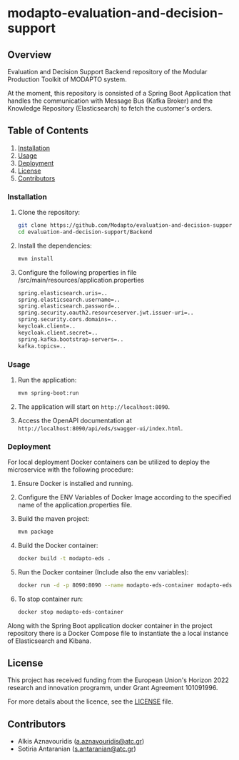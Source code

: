 # modapto-evaluation-and-decision-support

## Overview

Evaluation and Decision Support Backend repository of the Modular Production Toolkit of MODAPTO system.

At the moment, this repository is consisted of a Spring Boot Application that handles the communication with Message Bus (Kafka Broker) and the Knowledge Repository (Elasticsearch) to fetch the customer's orders.

## Table of Contents

1. [Installation](#installation)
2. [Usage](#usage)
3. [Deployment](#deployment)
4. [License](#license)
5. [Contributors](#contributors)

### Installation

1. Clone the repository:

    ```sh
    git clone https://github.com/Modapto/evaluation-and-decision-support.git
    cd evaluation-and-decision-support/Backend
    ```

2. Install the dependencies:

    ```sh
    mvn install
    ```

3. Configure the following properties in file /src/main/resources/application.properties

    ```sh
    spring.elasticsearch.uris=..
    spring.elasticsearch.username=..
    spring.elasticsearch.password=..
    spring.security.oauth2.resourceserver.jwt.issuer-uri=..
    spring.security.cors.domains=..
    keycloak.client=..
    keycloak.client.secret=..
    spring.kafka.bootstrap-servers=..
    kafka.topics=..
    ```

### Usage

1. Run the application:

    ```sh
    mvn spring-boot:run
    ```

2. The application will start on `http://localhost:8090`.

3. Access the OpenAPI documentation at `http://localhost:8090/api/eds/swagger-ui/index.html`.

### Deployment

For local deployment Docker containers can be utilized to deploy the microservice with the following procedure:

1. Ensure Docker is installed and running.

2. Configure the ENV Variables of Docker Image according to the specified name of the application.properties file.

3. Build the maven project:

    ```sh
    mvn package
    ```

4. Build the Docker container:

    ```sh
    docker build -t modapto-eds .
    ```

5. Run the Docker container (Include also the env variables):

    ```sh
    docker run -d -p 8090:8090 --name modapto-eds-container modapto-eds --env ...
    ```

6. To stop container run:

    ```sh
   docker stop modapto-eds-container
    ```

Along with the Spring Boot application docker container in the project repository there is a Docker Compose file to instantiate the a local instance of Elasticsearch and Kibana.

## License

This project has received funding from the European Union's Horizon 2022 research and innovation programm, under Grant Agreement 101091996.

For more details about the licence, see the [LICENSE](LICENSE) file.

## Contributors

- Alkis Aznavouridis (<a.aznavouridis@atc.gr>)
- Sotiria Antaranian (<s.antaranian@atc.gr>)
